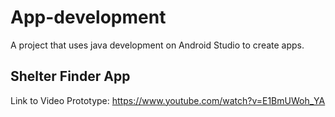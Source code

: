 # App-development
A project that uses java development on Android Studio to create apps.

## Shelter Finder App

Link to Video Prototype:
https://www.youtube.com/watch?v=E1BmUWoh_YA

